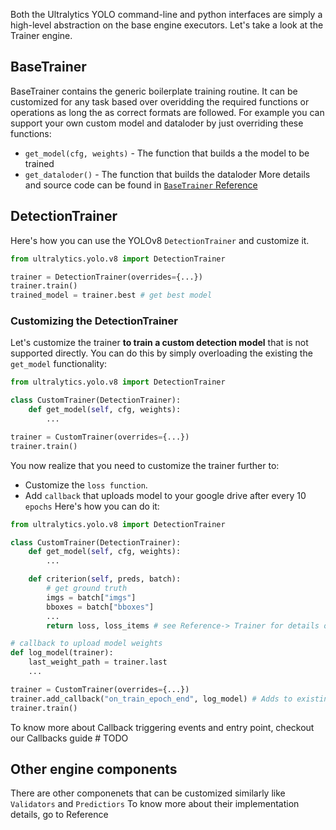Both the Ultralytics YOLO command-line and python interfaces are simply a high-level abstraction on the base engine executors. Let's take a look at the Trainer engine.

## BaseTrainer
BaseTrainer contains the generic boilerplate training routine. It can be customized for any task based over overidding the required functions or operations as long the as correct formats are followed. For example you can support your own custom model and dataloder by just overriding these functions:

* `get_model(cfg, weights)` - The function that builds a the model to be trained
* `get_dataloder()` - The function that builds the dataloder
More details and source code can be found in [`BaseTrainer` Reference](../reference/base_trainer.md)

## DetectionTrainer
Here's how you can use the YOLOv8 `DetectionTrainer` and customize it.
```python
from ultralytics.yolo.v8 import DetectionTrainer

trainer = DetectionTrainer(overrides={...})
trainer.train()
trained_model = trainer.best # get best model
```

### Customizing the DetectionTrainer
Let's customize the trainer **to train a custom detection model** that is not supported directly. You can do this by simply overloading the existing the `get_model` functionality:
```python
from ultralytics.yolo.v8 import DetectionTrainer

class CustomTrainer(DetectionTrainer):
    def get_model(self, cfg, weights):
        ...

trainer = CustomTrainer(overrides={...})
trainer.train()
```
You now realize that you need to customize the trainer further to:

* Customize the `loss function`. 
* Add `callback` that uploads model to your google drive after every 10 `epochs`
Here's how you can do it:

```python
from ultralytics.yolo.v8 import DetectionTrainer

class CustomTrainer(DetectionTrainer):
    def get_model(self, cfg, weights):
        ...

    def criterion(self, preds, batch):
        # get ground truth
        imgs = batch["imgs"]
        bboxes = batch["bboxes"]
        ...
        return loss, loss_items # see Reference-> Trainer for details on the expected format

# callback to upload model weights
def log_model(trainer):
    last_weight_path = trainer.last
    ...

trainer = CustomTrainer(overrides={...})
trainer.add_callback("on_train_epoch_end", log_model) # Adds to existing callback
trainer.train()
```

To know more about Callback triggering events and entry point,  checkout our Callbacks guide # TODO

## Other engine components
There are other componenets that can be customized similarly like `Validators` and `Predictiors`
To know more about their implementation details, go to Reference